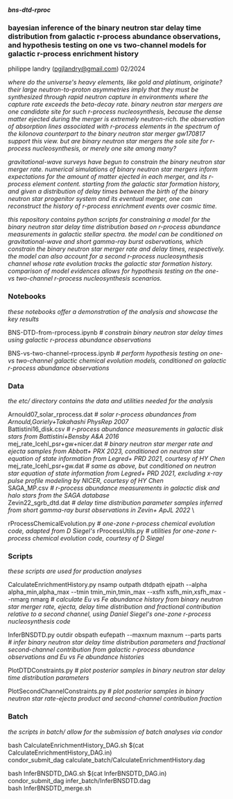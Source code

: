 ##### bns-dtd-rproc
### bayesian inference of the binary neutron star delay time distribution from galactic r-process abundance observations, and hypothesis testing on one vs two-channel models for galactic r-process enrichment history
philippe landry (pgjlandry@gmail.com) 02/2024

*where do the universe's heavy elements, like gold and platinum, originate? their large neutron-to-proton asymmetries imply that they must be synthesized through rapid neutron capture in environments where the capture rate exceeds the beta-decay rate. binary neutron star mergers are one candidate site for such r-process nucleosynthesis, because the dense matter ejected during the merger is extremely neutron-rich. the observation of absorption lines associated with r-process elements in the spectrum of the kilonova counterpart to the binary neutron star merger gw170817 support this view. but are binary neutron star mergers the sole site for r-process nucleosynthesis, or merely one site among many?*

*gravitational-wave surveys have begun to constrain the binary neutron star merger rate. numerical simulations of binary neutron star mergers inform expectations for the amount of matter ejected in each merger, and its r-process element content. starting from the galactic star formation history, and given a distribution of delay times between the birth of the binary neutron star progenitor system and its eventual merger, one can reconstruct the history of r-process enrichment events over cosmic time.*

*this repository contains python scripts for constraining a model for the binary neutron star delay time distribution based on r-process abundance measurements in galactic stellar spectra. the model can be conditioned on gravitational-wave and short gamma-ray burst osbervations, which constrain the binary neutron star merger rate and delay times, respectively. the model can also account for a second r-process nucleosynthesis channel whose rate evolution tracks the galactic star formation history. comparison of model evidences allows for hypothesis testing on the one- vs two-channel r-process nucleosynthesis scenarios.*

### Notebooks

*these notebooks offer a demonstration of the analysis and showcase the key results*

BNS-DTD-from-rprocess.ipynb *# constrain binary neutron star delay times using galactic r-process abundance observations*

BNS-vs-two-channel-rprocess.ipynb *# perform hypothesis testing on one- vs two-channel galactic chemical evolution models, conditioned on galactic r-process abundance observations*

### Data

*the etc/ directory contains the data and utilities needed for the analysis*

Arnould07_solar_rprocess.dat *# solar r-process abundances from Arnould,Goriely+Takahashi PhysRep 2007* \
Battistini16_disk.csv *# r-process abundance measurements in galactic disk stars from Battistini+Bensby A&A 2016* \
mej_rate_lcehl_psr+gw+nicer.dat *# binary neutron star merger rate and ejecta samples from Abbott+ PRX 2023, conditioned on neutron star equation of state information from Legred+ PRD 2021, courtesy of HY Chen* \
mej_rate_lcehl_psr+gw.dat *# same as above, but conditioned on neutron star equation of state information from Legred+ PRD 2021, excluding x-ray pulse profile modeling by NICER, courtesy of HY Chen* \
SAGA_MP.csv *# r-process abundance measurements in galactic disk and halo stars from the SAGA database* \
Zevin22_sgrb_dtd.dat *# delay time distribution parameter samples inferred from short gamma-ray burst observations in Zevin+ ApJL 2022* \

rProcessChemicalEvolution.py *# one-zone r-process chemical evolution code, adapted from D Siegel's*
rProcessUtils.py *# utilities for one-zone r-process chemical evolution code, courtesy of D Siegel*

### Scripts

*these scripts are used for production analyses*

CalculateEnrichmentHistory.py nsamp outpath dtdpath ejpath --alpha alpha_min,alpha_max --tmin tmin_min,tmin_max --xsfh xsfh_min,xsfh_max --nmarg nmarg *# calculate Eu vs Fe abundance history from binary neutron star merger rate, ejecta, delay time distribution and fractional contribution relative to a second channel, using Daniel Siegel's one-zone r-process nucleosynthesis code*

InferBNSDTD.py outdir obspath eufepath --maxnum maxnum --parts parts *# infer binary neutron star delay time distribution parameters and fractional second-channel contribution from galactic r-process abundance observations and Eu vs Fe abundance histories*

PlotDTDConstraints.py *# plot posterior samples in binary neutron star delay time distribution parameters*

PlotSecondChannelConstraints.py *# plot posterior samples in binary neutron star rate-ejecta product and second-channel contribution fraction*

### Batch

*the scripts in batch/ allow for the submission of batch analyses via condor*

bash CalculateEnrichmentHistory_DAG.sh $(cat CalculateEnrichmentHistory_DAG.in) \
condor_submit_dag calculate_batch/CalculateEnrichmentHistory.dag

bash InferBNSDTD_DAG.sh $(cat InferBNSDTD_DAG.in) \
condor_submit_dag infer_batch/InferBNSDTD.dag \
bash InferBNSDTD_merge.sh
